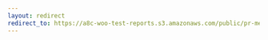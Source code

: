 ```yaml
---
layout: redirect
redirect_to: https://a8c-woo-test-reports.s3.amazonaws.com/public/pr-merge/40961/e2e/index.html
---
```

